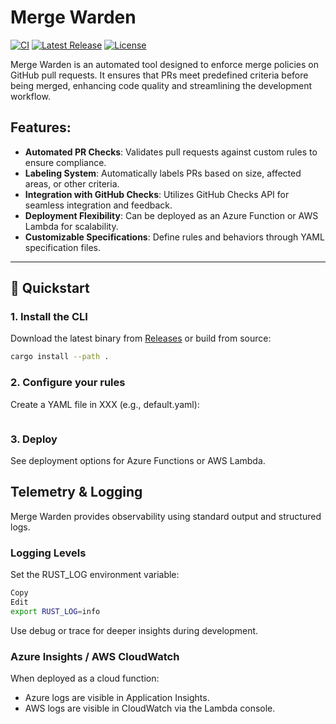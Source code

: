 # Merge Warden

[![CI](https://github.com/pvandervelde/merge_warden/actions/workflows/ci.yml/badge.svg)](https://github.com/pvandervelde/merge_warden/actions/workflows/ci.yml)
[![Latest Release](https://img.shields.io/github/v/release/pvandervelde/merge_warden)](https://github.com/pvandervelde/merge_warden/releases)
[![License](https://img.shields.io/github/license/pvandervelde/merge_warden)](LICENSE)

Merge Warden is an automated tool designed to enforce merge policies on GitHub pull requests. It ensures that PRs meet
predefined criteria before being merged, enhancing code quality and streamlining the development workflow.

## Features:
* **Automated PR Checks**: Validates pull requests against custom rules to ensure compliance.
* **Labeling System**: Automatically labels PRs based on size, affected areas, or other criteria.
* **Integration with GitHub Checks**: Utilizes GitHub Checks API for seamless integration and feedback.
* **Deployment Flexibility**: Can be deployed as an Azure Function or AWS Lambda for scalability.
* **Customizable Specifications**: Define rules and behaviors through YAML specification files.

---

## 🚀 Quickstart

### 1. Install the CLI

Download the latest binary from [Releases](https://github.com/pvandervelde/merge_warden/releases) or build from source:

```sh
cargo install --path .
```

### 2. Configure your rules

Create a YAML file in XXX (e.g., default.yaml):

```yaml

```

### 3. Deploy

See deployment options for Azure Functions or AWS Lambda.

## Telemetry & Logging

Merge Warden provides observability using standard output and structured logs.

### Logging Levels
Set the RUST_LOG environment variable:

```sh
Copy
Edit
export RUST_LOG=info
```

Use debug or trace for deeper insights during development.

### Azure Insights / AWS CloudWatch

When deployed as a cloud function:
* Azure logs are visible in Application Insights.
* AWS logs are visible in CloudWatch via the Lambda console.
